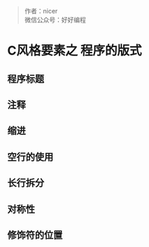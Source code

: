 
> 作者：nicer  
> 微信公众号：好好编程

C风格要素之 程序的版式
==================================

程序标题
------------------------

注释
------------------------

缩进
------------------------

空行的使用
------------------------

长行拆分
------------------------

对称性
------------------------

修饰符的位置
------------------------

